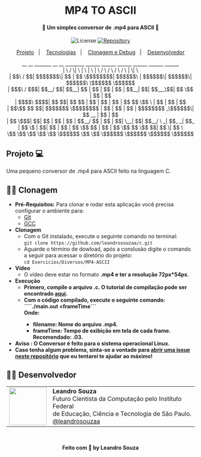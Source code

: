 <h1 align="center">
  MP4 TO ASCII
</h1>
<h4 align="center">💾 Um simples conversor de .mp4 para ASCII 💾</h4>
<p align="center">
  <img alt="License" src="https://img.shields.io/badge/license-MIT-brightgreen">
  
  <a href="https://github.com/leandrosouzaa/simple-iot/stargazers">
    <img alt="Repository" issues" src="https://img.shields.io/github/stars/leandrosouzaa/simple-iot?style=social" />                       </a>
</p>
                                                                                                                      
<p align="center">
  <a href="#-projeto">Projeto</a>&nbsp;&nbsp;&nbsp;|&nbsp;&nbsp;&nbsp;
  <a href="#-tecnologias">Tecnologias</a>&nbsp;&nbsp;&nbsp;|&nbsp;&nbsp;&nbsp;
  <a href="#-clonagem">Clonagem e Debug</a>&nbsp;&nbsp;&nbsp;|&nbsp;&nbsp;&nbsp;
  <a href="#-desenvolvedor">Desenvolvedor</a>
</p>                                                                                                                      

<p align="center">
 __       __  _______   __    __        ________   ______          ______    ______    ______   ______  ______ <br>
|  \     /  \|       \ |  \  |  \      |        \ /      \        /      \  /      \  /      \ |      \|      \ <br>
| $$\   /  $$| $$$$$$$\| $$  | $$       \$$$$$$$$|  $$$$$$\      |  $$$$$$\|  $$$$$$\|  $$$$$$\ \$$$$$$ \$$$$$$<br>
| $$$\ /  $$$| $$__/ $$| $$__| $$         | $$   | $$  | $$      | $$__| $$| $$___\$$| $$   \$$  | $$    | $$  <br>
| $$$$\  $$$$| $$    $$| $$    $$         | $$   | $$  | $$      | $$    $$ \$$    \ | $$        | $$    | $$  <br>
| $$\$$ $$ $$| $$$$$$$  \$$$$$$$$         | $$   | $$  | $$      | $$$$$$$$ _\$$$$$$\| $$   __   | $$    | $$  <br>
| $$ \$$$| $$| $$            | $$         | $$   | $$__/ $$      | $$  | $$|  \__| $$| $$__/  \ _| $$_  _| $$_ <br>
| $$  \$ | $$| $$            | $$         | $$    \$$    $$      | $$  | $$ \$$    $$ \$$    $$|   $$ \|   $$ \<br>
 \$$      \$$ \$$             \$$          \$$     \$$$$$$        \$$   \$$  \$$$$$$   \$$$$$$  \$$$$$$ \$$$$$$<br>
                                                                                                               
                                                                                                               
                                                                                                               
</p> 

## Projeto 💻 
Uma pequeno conversor de .mp4 para ASCII feito na linguagem C. 
   
## 👷‍♂️ Clonagem 
 * <b>Pré-Requisitos:</b> Para clonar e rodar esta aplicação você precisa configurar o ambiente para:
   - [Git](https://git-scm.com/book/en/v2/Getting-Started-Installing-Git)
   - [GCC](https://gcc.gnu.org)
 * <b>Clonagem</b>
   - Com o Git instalado, execute o seguinte comando no terminal: <br />```git clone https://github.com/leandrosouzaa/c.git```
   - Aguarde o término de dowload, após a conslusão digite o comando a seguir para acessar o diretório do projeto: <br />```cd Exercicios/Diversos/MP4-ASCII```
 * <b>Vídeo</b>
    - O vídeo deve estar no formato <b>.mp4<b> e ter a resolução <b>72px*54px<b>.
 * <b>Execução</b>
   - Primero, compile o arquivo .c. O tutorial de compilação pode ser encontrado [aqui](https://fig.if.usp.br/~esdobay/c/gcc.html).
   - Com o código compilado, execute o seguinte comando:
     ````./main.out <filename> <frameTime```<br />
     Onde:
      - filename: Nome do arquivo .mp4.
      - frameTime: Tempo de exibição em tela de cada frame. Recomendado: <b>.03</b>.
  * <b>Aviso </b>: O Conversor é feito para o sistema operacional <b>Linux</b>.
* Caso tenha algum problema, sinta-se a vontade para [abrir uma issue neste repositório](https://github.com/leandrosouzaa/simple-iot/issues/new) que eu tentarei te ajudar ao máximo!
  
## 👨‍💻 Desenvolvedor 
 <table>
  <tr>
    <td>
      <img width="100px" src="https://avatars0.githubusercontent.com/u/51727533?s=460&u=db66dcd045f5e01193f7e162c4bbc193886ae348&v=4" />
    </td>
    <td>
      <b>Leandro Souza</b> <br />
      <span>Futuro Cientista da Computação pelo Instituto Federal<br /> de Educação, Ciência e Tecnologia de São Paulo.</span><br />
      <a href="https://github.com/leandrosouzaa">@leandrosouzaa</a>
    </td>
   </tr>
 </table>
<br />
<p align="center">Feito com 🖤 by <b>Leandro Souza</b></p>
